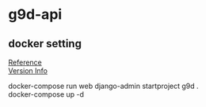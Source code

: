 # g9d-api

## docker setting
[Reference](https://docs.docker.com/samples/django/)   
[Version Info](https://docs.djangoproject.com/en/3.2/faq/install/#what-python-version-can-i-use-with-django)   

docker-compose run web django-admin startproject g9d .   
docker-compose up -d   
